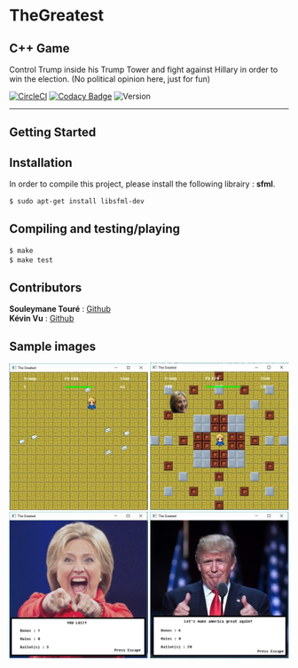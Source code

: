 # TheGreatest
## C++ Game
Control Trump inside his Trump Tower and fight against Hillary in order to win the election.
(No political opinion here, just for fun)

[![CircleCI](https://circleci.com/gh/Kevin-Vu/The_Greatest.svg?style=shield)](https://circleci.com/gh/Kevin-Vu/The_Greatest)
[![Codacy Badge](https://app.codacy.com/project/badge/Grade/644acca2a28f4003a0f804f07e67e741)](https://www.codacy.com/gh/Kevin-Vu/The_Greatest/dashboard?utm_source=github.com&amp;utm_medium=referral&amp;utm_content=Kevin-Vu/The_Greatest&amp;utm_campaign=Badge_Grade)
![Version](https://img.shields.io/badge/thegreatest-v1.0.0-blue.svg)
 
----

## Getting Started
## Installation
In order to compile this project, please install the following librairy : **sfml**.
```bash
$ sudo apt-get install libsfml-dev 
```

## Compiling and testing/playing
```bash
$ make
$ make test
```

## Contributors
**Souleymane Touré** : [Github](https://github.com/Souleymane-T)  
**Kévin Vu** : [Github](https://github.com/Kevin-Vu)  

## Sample images
<img src="/img/sample1.jpg" width="250">
<img src="/img/sample2.jpg" width="250">
<img src="/img/sample3.jpg" width="250">
<img src="/img/sample4.jpg" width="250">
